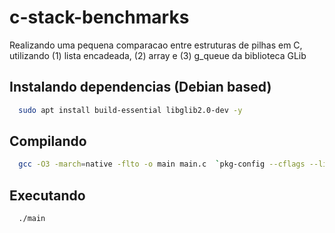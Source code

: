 # c-stack-benchmarks
Realizando uma pequena comparacao entre estruturas de pilhas em C, utilizando (1) lista encadeada, (2) array e (3) g_queue da biblioteca GLib

## Instalando dependencias (Debian based)
```bash
  sudo apt install build-essential libglib2.0-dev -y
```

## Compilando
```bash
  gcc -O3 -march=native -flto -o main main.c  `pkg-config --cflags --libs glib-2.0`
```

## Executando
```bash
  ./main
```
